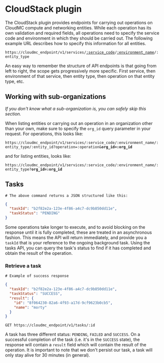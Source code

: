 # CloudStack plugin

The CloudStack plugin provides endpoints for carrying out operations on CloudMC compute and networking entities. While each operation has its own validation and required fields, all operations need to specify the service code and environment in which they should be carried out. The following example URL describes how to specify this information for all entities.

<code>https://cloudmc_endpoint/v1/services/<a href="#administration-service-connections">:service_code</a>/<a href="#administration-environments">:environment_name</a>/:entity_type</code>

<aside class="notice">
An easy way to remember the structure of API endpoints is that going from left to right, the scope gets progressively more specific. First service, then environment of that service, then entity type, then operation on that entity type, etc.
</aside>

## Working with sub-organizations

*If you don't know what a sub-organization is, you can safely skip this section.*

When listing entities or carrying out an operation in an organization other than your own, make sure to specify the `org_id` query parameter in your request. For operations, this looks like:

<code>https://cloudmc_endpoint/v1/services/:service_code/:environment_name/:entity_type/:entity_id?operation=:operation&<strong>org_id=:org_id</strong></code>

and for listing entities, looks like:

<code>https://cloudmc_endpoint/v1/services/:service_code/:environment_name/:entity_type?<strong>org_id=:org_id</strong></code>

## Tasks

```shell
# The above command returns a JSON structured like this:
```
```json
{
  "taskId": "b2f82e2a-123e-4f86-a4c7-dc9b850dd11e",
  "taskStatus": "PENDING"
}
```

Some operations take longer to execute, and to avoid blocking on the response until it is fully completed, these are treated in an asynchronous fashion. This means the API will return immediately, and provide you a `taskId` that is your reference to the ongoing background task. Using the tasks API, you can query the task's status to find if it has completed and obtain the result of the operation.

### Retrieve a task
```shell
# Example of success response
```
```json
{
  "taskId": "b2f82e2a-123e-4f86-a4c7-dc9b850dd11e",
  "taskStatus": "SUCCESS",
  "result": {
    "id": "8f064230-82a6-4f93-a17d-9cf9623b0cb5",
    "name": "morty"
  }
}
```

`GET https://cloudmc_endpoint/v1/tasks/:id`

A task has three different status: `PENDING`, `FAILED` and `SUCCESS`. On a successful completion of the task (i.e. it's in the `SUCCESS` state), the response will contain a `result` field which will contain the result of the operation. It is important to note that we don't persist our task, a task will only stay alive for 30 minutes (in general).
